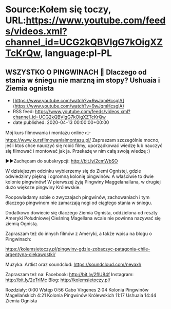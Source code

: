 # Source:Kołem się toczy, URL:https://www.youtube.com/feeds/videos.xml?channel_id=UCG2kQBVlgG7kOigXZTcKrQw, language:pl-PL

## WSZYSTKO O PINGWINACH 🐧 Dlaczego od stania w śniegu nie marzną im stopy? Ushuaia i Ziemia ognista
 - [https://www.youtube.com/watch?v=9wJqmHcsglA](https://www.youtube.com/watch?v=9wJqmHcsglA)
 - RSS feed: https://www.youtube.com/feeds/videos.xml?channel_id=UCG2kQBVlgG7kOigXZTcKrQw
 - date published: 2020-04-13 00:00:00+00:00

Mój kurs filmowania i montażu online 👉 https://www.kursfilmowaniaimontazu.pl/
 Zapraszam szczególnie mocno, jeśli ktoś chce nauczyć się robić filmy, uporządkować wiedzę lub nauczyć się filmować i montować jak ja. Przekażę w nim całą swoją wiedzę :)

►►Zachęcam do subskrypcji: http://bit.ly/2cmWbSO 

W dzisiejszym odcinku wybierzemy się do Ziemi Ognistej, gdzie odwiedzimy piękną i ogromną kolonię pingwinów. A właściwie to dwie kolonie pingwinów! W pierwszej żyją Pingwiny Maggelanallana, w drugiej dużo większe pingwiny Królewskie.

Poopowiadamy sobie o zwyczajach pingwinów, zachowaniach i tym dlaczego pingwinom nie zamarzają nogi od ciągłego stania w śniegu.

Dodatkowo dowiecie się dlaczego Ziemia Ognista, oddzielona od reszty Ameryki Południowej Cieśniną Magellana wcale nie powinna nazywać się ziemią Ognistą. 

Zapraszam też do innych filmów z Ameryki, a także wpisu na blogu o Pingwinach:

https://kolemsietoczy.pl/pingwiny-gdzie-zobaczyc-patagonia-chile-argentyna-ciekawostki/

Muzyka: Artlist oraz soundclud: https://soundcloud.com/nevaxh

Zapraszam też na:
Facebook: http://bit.ly/2flU84f
Instagram: http://bit.ly/2eTrIMc
Blog: http://kolemsietoczy.pl/

Rozdziały:
0:00 Wstęp
0:56 Cabo Virgenes
2:04 Kolonia Pingwinów Magellańskich
4:21 Kolonia Pingwinów Królewskich
11:17 Ushuaia
14:44 Ziemia Ognista


